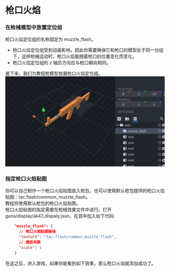 # 枪口火焰
### 在枪械模型中放置定位组
枪口火焰定位组的名称固定为 muzzle_flash。
- 枪口火焰定位组受到动画影响，因此你需要确保它和枪口的模型处于同一分组下，这样枪械运动时，枪口火焰能随着枪口的位置变化而变化。    
- 枪口火焰定位组的 z 轴负方向应与枪口朝向相同。

接下来，我们为教程枪模型放置枪口火焰定位组。   
![Muzzle Flash Pos](./muzzle_flash_pos.png)   
### 指定枪口火焰贴图
你可以自己制作一个枪口火焰贴图放入枪包，也可以使用默认枪包提供的枪口火焰贴图：tac:flash/common_muzzle_flash。   
教程将使用默认枪包的枪口火焰贴图。   
枪口火焰贴图的指定需要在枪械效果文件中进行。打开 guns/display/ak47_dispaly.json，在其中加入如下代码:    
``` json
    "muzzle_flash": {
      // 枪口火焰贴图路径
      "texture": "tac:flash/common_muzzle_flash",
      // 缩放系数
      "scale": 1
    }
```
在这之后，进入游戏，如果你能看到如下效果，那么枪口火焰就添加成功了。    
